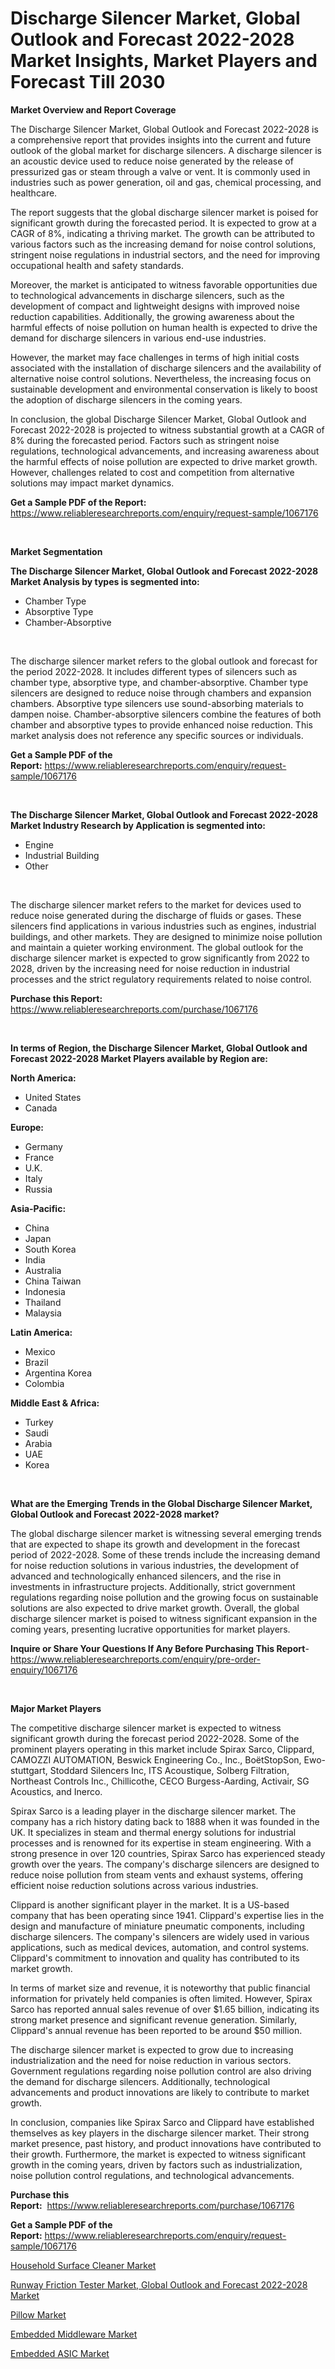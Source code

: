 <p><h1>Discharge Silencer Market, Global Outlook and Forecast 2022-2028 Market Insights, Market Players and Forecast Till 2030</h1></p><p><strong>Market Overview and Report Coverage</strong></p>
<p><p>The Discharge Silencer Market, Global Outlook and Forecast 2022-2028 is a comprehensive report that provides insights into the current and future outlook of the global market for discharge silencers. A discharge silencer is an acoustic device used to reduce noise generated by the release of pressurized gas or steam through a valve or vent. It is commonly used in industries such as power generation, oil and gas, chemical processing, and healthcare.</p><p>The report suggests that the global discharge silencer market is poised for significant growth during the forecasted period. It is expected to grow at a CAGR of 8%, indicating a thriving market. The growth can be attributed to various factors such as the increasing demand for noise control solutions, stringent noise regulations in industrial sectors, and the need for improving occupational health and safety standards.</p><p>Moreover, the market is anticipated to witness favorable opportunities due to technological advancements in discharge silencers, such as the development of compact and lightweight designs with improved noise reduction capabilities. Additionally, the growing awareness about the harmful effects of noise pollution on human health is expected to drive the demand for discharge silencers in various end-use industries.</p><p>However, the market may face challenges in terms of high initial costs associated with the installation of discharge silencers and the availability of alternative noise control solutions. Nevertheless, the increasing focus on sustainable development and environmental conservation is likely to boost the adoption of discharge silencers in the coming years.</p><p>In conclusion, the global Discharge Silencer Market, Global Outlook and Forecast 2022-2028 is projected to witness substantial growth at a CAGR of 8% during the forecasted period. Factors such as stringent noise regulations, technological advancements, and increasing awareness about the harmful effects of noise pollution are expected to drive market growth. However, challenges related to cost and competition from alternative solutions may impact market dynamics.</p></p>
<p><strong>Get a Sample PDF of the Report:</strong> <a href="https://www.reliableresearchreports.com/enquiry/request-sample/1067176">https://www.reliableresearchreports.com/enquiry/request-sample/1067176</a></p>
<p>&nbsp;</p>
<p><strong>Market Segmentation</strong></p>
<p><strong>The Discharge Silencer Market, Global Outlook and Forecast 2022-2028 Market Analysis by types is segmented into:</strong></p>
<p><ul><li>Chamber Type</li><li>Absorptive Type</li><li>Chamber-Absorptive</li></ul></p>
<p>&nbsp;</p>
<p><p>The discharge silencer market refers to the global outlook and forecast for the period 2022-2028. It includes different types of silencers such as chamber type, absorptive type, and chamber-absorptive. Chamber type silencers are designed to reduce noise through chambers and expansion chambers. Absorptive type silencers use sound-absorbing materials to dampen noise. Chamber-absorptive silencers combine the features of both chamber and absorptive types to provide enhanced noise reduction. This market analysis does not reference any specific sources or individuals.</p></p>
<p><strong>Get a Sample PDF of the Report:</strong>&nbsp;<a href="https://www.reliableresearchreports.com/enquiry/request-sample/1067176">https://www.reliableresearchreports.com/enquiry/request-sample/1067176</a></p>
<p>&nbsp;</p>
<p><strong>The Discharge Silencer Market, Global Outlook and Forecast 2022-2028 Market Industry Research by Application is segmented into:</strong></p>
<p><ul><li>Engine</li><li>Industrial Building</li><li>Other</li></ul></p>
<p>&nbsp;</p>
<p><p>The discharge silencer market refers to the market for devices used to reduce noise generated during the discharge of fluids or gases. These silencers find applications in various industries such as engines, industrial buildings, and other markets. They are designed to minimize noise pollution and maintain a quieter working environment. The global outlook for the discharge silencer market is expected to grow significantly from 2022 to 2028, driven by the increasing need for noise reduction in industrial processes and the strict regulatory requirements related to noise control.</p></p>
<p><strong>Purchase this Report:</strong>&nbsp; <a href="https://www.reliableresearchreports.com/purchase/1067176">https://www.reliableresearchreports.com/purchase/1067176</a></p>
<p>&nbsp;</p>
<p><strong>In terms of Region, the Discharge Silencer Market, Global Outlook and Forecast 2022-2028 Market Players available by Region are:</strong></p>
<p>
    <p> <strong> North America: </strong>
        <ul>
            <li>United States</li>
            <li>Canada</li>
        </ul>
        </p> 
    <p> <strong> Europe: </strong>
        <ul>
            <li>Germany</li>
            <li>France</li>
            <li>U.K.</li>
            <li>Italy</li>
            <li>Russia</li>
        </ul>
        </p> 
    <p> <strong> Asia-Pacific: </strong>
        <ul>
            <li>China</li>
            <li>Japan</li>
            <li>South Korea</li>
            <li>India</li>
            <li>Australia</li>
            <li>China Taiwan</li>
            <li>Indonesia</li>
            <li>Thailand</li>
            <li>Malaysia</li>
        </ul>
        </p> 
    <p> <strong> Latin America: </strong>
        <ul>
            <li>Mexico</li>
            <li>Brazil</li>
            <li>Argentina Korea</li>
            <li>Colombia</li>
        </ul>
        </p> 
    <p> <strong> Middle East & Africa: </strong>
        <ul>
            <li>Turkey</li>
            <li>Saudi</li>
            <li>Arabia</li>
            <li>UAE</li>
            <li>Korea</li>
        </ul>
    </p>
    </p>
<p>&nbsp;</p>
<p><strong>What are the Emerging Trends in the Global Discharge Silencer Market, Global Outlook and Forecast 2022-2028 market?</strong></p>
<p><p>The global discharge silencer market is witnessing several emerging trends that are expected to shape its growth and development in the forecast period of 2022-2028. Some of these trends include the increasing demand for noise reduction solutions in various industries, the development of advanced and technologically enhanced silencers, and the rise in investments in infrastructure projects. Additionally, strict government regulations regarding noise pollution and the growing focus on sustainable solutions are also expected to drive market growth. Overall, the global discharge silencer market is poised to witness significant expansion in the coming years, presenting lucrative opportunities for market players.</p></p>
<p><strong>Inquire or Share Your Questions If Any Before Purchasing This Report</strong>- <a href="https://www.reliableresearchreports.com/enquiry/pre-order-enquiry/1067176">https://www.reliableresearchreports.com/enquiry/pre-order-enquiry/1067176</a></p>
<p>&nbsp;</p>
<p><strong>Major Market Players</strong></p>
<p><p>The competitive discharge silencer market is expected to witness significant growth during the forecast period 2022-2028. Some of the prominent players operating in this market include Spirax Sarco, Clippard, CAMOZZI AUTOMATION, Beswick Engineering Co., Inc., BoëtStopSon, Ewo-stuttgart, Stoddard Silencers Inc, ITS Acoustique, Solberg Filtration, Northeast Controls Inc., Chillicothe, CECO Burgess-Aarding, Activair, SG Acoustics, and Inerco.</p><p>Spirax Sarco is a leading player in the discharge silencer market. The company has a rich history dating back to 1888 when it was founded in the UK. It specializes in steam and thermal energy solutions for industrial processes and is renowned for its expertise in steam engineering. With a strong presence in over 120 countries, Spirax Sarco has experienced steady growth over the years. The company's discharge silencers are designed to reduce noise pollution from steam vents and exhaust systems, offering efficient noise reduction solutions across various industries.</p><p>Clippard is another significant player in the market. It is a US-based company that has been operating since 1941. Clippard's expertise lies in the design and manufacture of miniature pneumatic components, including discharge silencers. The company's silencers are widely used in various applications, such as medical devices, automation, and control systems. Clippard's commitment to innovation and quality has contributed to its market growth.</p><p>In terms of market size and revenue, it is noteworthy that public financial information for privately held companies is often limited. However, Spirax Sarco has reported annual sales revenue of over $1.65 billion, indicating its strong market presence and significant revenue generation. Similarly, Clippard's annual revenue has been reported to be around $50 million.</p><p>The discharge silencer market is expected to grow due to increasing industrialization and the need for noise reduction in various sectors. Government regulations regarding noise pollution control are also driving the demand for discharge silencers. Additionally, technological advancements and product innovations are likely to contribute to market growth.</p><p>In conclusion, companies like Spirax Sarco and Clippard have established themselves as key players in the discharge silencer market. Their strong market presence, past history, and product innovations have contributed to their growth. Furthermore, the market is expected to witness significant growth in the coming years, driven by factors such as industrialization, noise pollution control regulations, and technological advancements.</p></p>
<p><strong>Purchase this Report:</strong>&nbsp;&nbsp;<a href="https://www.reliableresearchreports.com/purchase/1067176">https://www.reliableresearchreports.com/purchase/1067176</a></p>
<p></p>
<p><strong>Get a Sample PDF of the Report:</strong>&nbsp;<a href="https://www.reliableresearchreports.com/enquiry/request-sample/1067176">https://www.reliableresearchreports.com/enquiry/request-sample/1067176</a></p>
<p><p><a href="https://www.linkedin.com/pulse/household-surface-cleaner-market-size-share-global-analysis-8kxce/">Household Surface Cleaner Market</a></p><p><a href="https://github.com/CliffMedina6/Market-Research-Report-List-1/blob/main/runway-friction-tester-market-global-outlook-and-forecast-2022-2028-market.md">Runway Friction Tester Market, Global Outlook and Forecast 2022-2028 Market</a></p><p><a href="https://medium.com/@verlielesch1927/pillow-market-size-growth-forecast-2023-2030-572691631708">Pillow Market</a></p><p><a href="https://www.reportprime.com/embedded-middleware-r5095">Embedded Middleware Market</a></p><p><a href="https://www.reportprime.com/embedded-asic-r5093">Embedded ASIC Market</a></p></p>